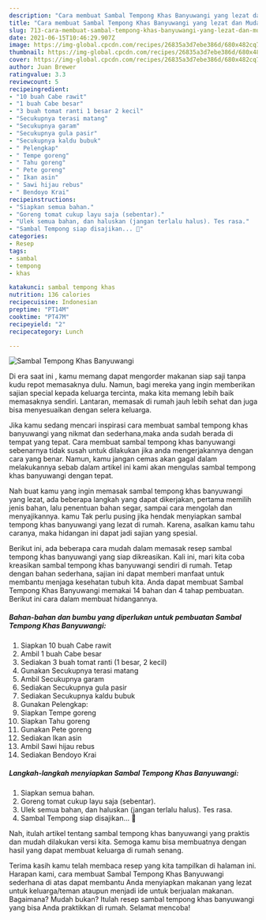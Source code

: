 ```yaml
---
description: "Cara membuat Sambal Tempong Khas Banyuwangi yang lezat dan Mudah Dibuat"
title: "Cara membuat Sambal Tempong Khas Banyuwangi yang lezat dan Mudah Dibuat"
slug: 713-cara-membuat-sambal-tempong-khas-banyuwangi-yang-lezat-dan-mudah-dibuat
date: 2021-06-15T10:46:29.907Z
image: https://img-global.cpcdn.com/recipes/26835a3d7ebe386d/680x482cq70/sambal-tempong-khas-banyuwangi-foto-resep-utama.jpg
thumbnail: https://img-global.cpcdn.com/recipes/26835a3d7ebe386d/680x482cq70/sambal-tempong-khas-banyuwangi-foto-resep-utama.jpg
cover: https://img-global.cpcdn.com/recipes/26835a3d7ebe386d/680x482cq70/sambal-tempong-khas-banyuwangi-foto-resep-utama.jpg
author: Juan Brewer
ratingvalue: 3.3
reviewcount: 5
recipeingredient:
- "10 buah Cabe rawit"
- "1 buah Cabe besar"
- "3 buah tomat ranti 1 besar 2 kecil"
- "Secukupnya terasi matang"
- "Secukupnya garam"
- "Secukupnya gula pasir"
- "Secukupnya kaldu bubuk"
- " Pelengkap"
- " Tempe goreng"
- " Tahu goreng"
- " Pete goreng"
- " Ikan asin"
- " Sawi hijau rebus"
- " Bendoyo Krai"
recipeinstructions:
- "Siapkan semua bahan."
- "Goreng tomat cukup layu saja (sebentar)."
- "Ulek semua bahan, dan haluskan (jangan terlalu halus). Tes rasa."
- "Sambal Tempong siap disajikan... 🤗"
categories:
- Resep
tags:
- sambal
- tempong
- khas

katakunci: sambal tempong khas 
nutrition: 136 calories
recipecuisine: Indonesian
preptime: "PT14M"
cooktime: "PT47M"
recipeyield: "2"
recipecategory: Lunch

---
```



![Sambal Tempong Khas Banyuwangi](https://img-global.cpcdn.com/recipes/26835a3d7ebe386d/680x482cq70/sambal-tempong-khas-banyuwangi-foto-resep-utama.jpg)

Di era  saat ini , kamu memang dapat mengorder makanan siap saji tanpa kudu repot memasaknya dulu. Namun, bagi mereka yang ingin memberikan sajian special kepada keluarga tercinta, maka kita memang lebih baik memasaknya sendiri. Lantaran, memasak di rumah jauh lebih sehat dan juga bisa menyesuaikan dengan selera keluarga.

Jika kamu sedang mencari inspirasi cara membuat sambal tempong khas banyuwangi yang nikmat dan sederhana,maka anda sudah berada di tempat yang tepat. Cara membuat sambal tempong khas banyuwangi  sebenarnya tidak susah untuk dilakukan jika anda mengerjakannya dengan cara yang benar. Namun, kamu jangan cemas akan gagal dalam melakukannya 
sebab dalam artikel ini kami akan mengulas sambal tempong khas banyuwangi dengan tepat.  



Nah buat kamu yang ingin memasak sambal tempong khas banyuwangi yang lezat, ada beberapa langkah yang dapat dikerjakan, pertama memilih jenis bahan, lalu penentuan bahan segar, sampai cara mengolah dan menyajikannya. kamu Tak perlu pusing jika hendak menyiapkan sambal tempong khas banyuwangi yang lezat di rumah. Karena, asalkan kamu  tahu caranya, maka hidangan ini dapat jadi sajian yang spesial.

Berikut ini, ada beberapa cara mudah dalam memasak resep sambal tempong khas banyuwangi yang siap dikreasikan. Kali ini, mari kita coba kreasikan sambal tempong khas banyuwangi sendiri di rumah. Tetap dengan bahan sederhana, sajian ini dapat memberi manfaat untuk membantu menjaga kesehatan tubuh kita. Anda dapat membuat Sambal Tempong Khas Banyuwangi memakai 14 bahan dan 4 tahap pembuatan. Berikut ini cara dalam membuat hidangannya.

<!--inarticleads1-->

##### Bahan-bahan dan bumbu yang diperlukan untuk pembuatan Sambal Tempong Khas Banyuwangi:

1. Siapkan 10 buah Cabe rawit
1. Ambil 1 buah Cabe besar
1. Sediakan 3 buah tomat ranti (1 besar, 2 kecil)
1. Gunakan Secukupnya terasi matang
1. Ambil Secukupnya garam
1. Sediakan Secukupnya gula pasir
1. Sediakan Secukupnya kaldu bubuk
1. Gunakan  Pelengkap:
1. Siapkan  Tempe goreng
1. Siapkan  Tahu goreng
1. Gunakan  Pete goreng
1. Sediakan  Ikan asin
1. Ambil  Sawi hijau rebus
1. Sediakan  Bendoyo Krai




<!--inarticleads2-->

##### Langkah-langkah menyiapkan Sambal Tempong Khas Banyuwangi:

1. Siapkan semua bahan.
1. Goreng tomat cukup layu saja (sebentar).
1. Ulek semua bahan, dan haluskan (jangan terlalu halus). Tes rasa.
1. Sambal Tempong siap disajikan... 🤗




Nah, itulah artikel tentang  sambal tempong khas banyuwangi  yang praktis dan mudah dilakukan versi kita. Semoga kamu bisa membuatnya dengan hasil yang dapat membuat keluarga di rumah senang. 

Terima kasih kamu telah membaca resep yang kita tampilkan di halaman ini. Harapan kami, cara membuat  Sambal Tempong Khas Banyuwangi sederhana di atas dapat membantu Anda menyiapkan makanan yang lezat untuk keluarga/teman ataupun menjadi ide untuk berjualan makanan. Bagaimana? Mudah bukan? Itulah resep sambal tempong khas banyuwangi yang bisa Anda praktikkan di rumah. Selamat mencoba!

